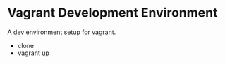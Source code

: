 Vagrant Development Environment
=======================
A dev environment setup for vagrant.

- clone
- vagrant up
